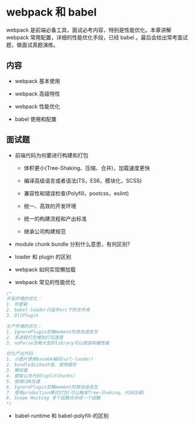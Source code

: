 # webpack 和 babel

webpack 是前端必备工具，面试必考内容，特别是性能优化。本章讲解 webpack 常用配置，详细的性能优化手段，已经 babel 。最后会给出常考面试题，做面试真题演练。

## 内容

- webpack 基本使用

- webpack 高级特性

- webpack 性能优化

- babel 使用和配置

## 面试题

- 前端代码为何要进行构建和打包

  - 体积更小(Tree-Shaking、压缩、合并)，加载速度更快

  - 编译高级语言或者语法(TS，ES6，模块化，SCSS)

  - 兼容性和错误检查(Polyfill，postcss，eslint)

  - 统一、高效的开发环境

  - 统一的构建流程和产出标准

  - 继承公司构建规范

- module chunk bundle 分别什么意思，有何区别?

- loader 和 plugin 的区别

- webpack 如何实现懒加载

- webpack 常见的性能优化

```js
/*
开发环境的优化：
1. 热更新
2. babel-loader只监听src下的文件夹
3. DllPlugin

生产环境的优化：
1. IgnorePlugin忽略moment的其他语言包
2. 多进程打包增加打包速度
3. noParse忽略大型的library可以提高构建性能

优化产出代码：
1. 小图片使用base64编码(url-loader)
2. bundle加上hash值，使用缓存
3. 懒加载
4. 提取公共代码(splitChunks)
5. 使用CDN加速
6. IgnorePlugin忽略moment的其他语言包
7. 使用production模式打包(可以触发Tree-Shaking、代码压缩)
8. Scope Hosting 多个函数合并成一个函数
*/
```

- babel-runtime 和 babel-polyfill-的区别
